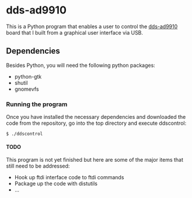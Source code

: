 
# dds-ad9910

This is a Python program that enables a user to control the [dds-ad9910](http://www.gempillar.com/dds-ad9910.html) board that I built from a graphical user interface via USB. 

## Dependencies

Besides Python, you will need the following python packages:

+ python-gtk
+ shutil
+ gnomevfs

### Running the program

Once you have installed the necessary dependencies and downloaded the code from the repository, go into the top directory and execute ddscontrol:

`$ ./ddscontrol`


#### TODO

This program is not yet finished but here are some of the major items that still need to be addressed:

+ Hook up ftdi interface code to ftdi commands
+ Package up the code with distutils
+ ...



